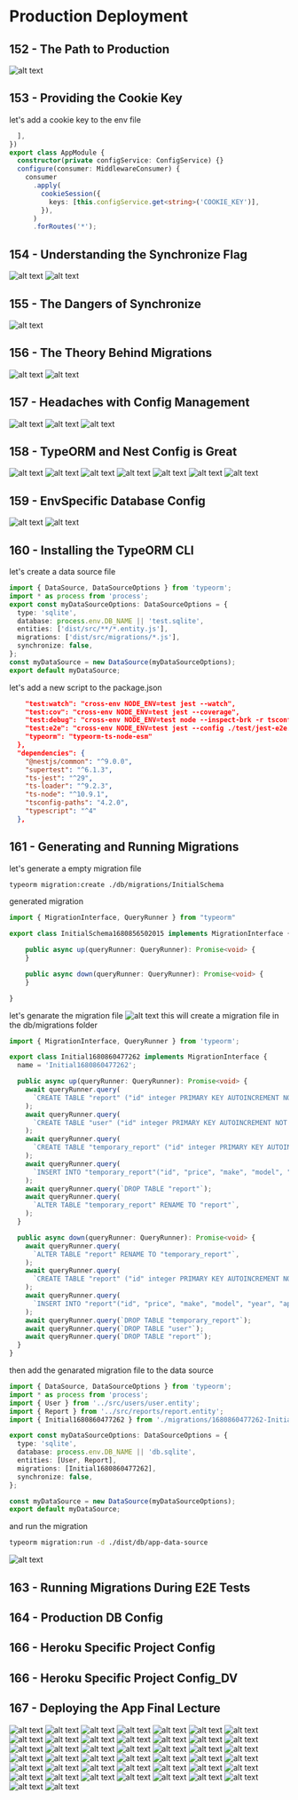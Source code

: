 # Production Deployment
## 152 - The Path to Production 
![alt text](./Assets/images/set-03/37.png)

## 153 - Providing the Cookie Key
let's add a cookie key to the env file
```ts
  ],
})
export class AppModule {
  constructor(private configService: ConfigService) {}
  configure(consumer: MiddlewareConsumer) {
    consumer
      .apply(
        cookieSession({
          keys: [this.configService.get<string>('COOKIE_KEY')],
        }),
      )
      .forRoutes('*');
```
## 154 - Understanding the Synchronize Flag

![alt text](./Assets/images/set-03/38.png)
![alt text](./Assets/images/set-03/39.png)
## 155 - The Dangers of Synchronize
![alt text](./Assets/images/set-03/40.png)
## 156 - The Theory Behind Migrations
![alt text](./Assets/images/set-03/41.png)
![alt text](./Assets/images/set-03/42.png)
## 157 - Headaches with Config Management
![alt text](./Assets/images/set-03/43.png)
![alt text](./Assets/images/set-03/44.png)
![alt text](./Assets/images/set-03/45.png)
## 158 - TypeORM and Nest Config is Great

![alt text](./Assets/images/set-03/46.png)
![alt text](./Assets/images/set-03/47.png)
![alt text](./Assets/images/set-03/48.png)
![alt text](./Assets/images/set-03/49.png)
![alt text](./Assets/images/set-03/50.png)
![alt text](./Assets/images/set-03/51.png)
![alt text](./Assets/images/set-03/52.png)
## 159 - EnvSpecific Database Config

![alt text](./Assets/images/set-03/53.png)
![alt text](./Assets/images/set-03/54.png)
## 160 - Installing the TypeORM CLI
let's create a data source file 
```ts
import { DataSource, DataSourceOptions } from 'typeorm';
import * as process from 'process';
export const myDataSourceOptions: DataSourceOptions = {
  type: 'sqlite',
  database: process.env.DB_NAME || 'test.sqlite',
  entities: ['dist/src/**/*.entity.js'],
  migrations: ['dist/src/migrations/*.js'],
  synchronize: false,
};
const myDataSource = new DataSource(myDataSourceOptions);
export default myDataSource;
```

let's add a new script to the package.json
```json
    "test:watch": "cross-env NODE_ENV=test jest --watch",
    "test:cov": "cross-env NODE_ENV=test jest --coverage",
    "test:debug": "cross-env NODE_ENV=test node --inspect-brk -r tsconfig-paths/register -r ts-node/register node_modules/.bin/jest --runInBand",
    "test:e2e": "cross-env NODE_ENV=test jest --config ./test/jest-e2e.json --maxWorkers=1",
    "typeorm": "typeorm-ts-node-esm"
  },
  "dependencies": {
    "@nestjs/common": "^9.0.0",
    "supertest": "^6.1.3",
    "ts-jest": "^29",
    "ts-loader": "^9.2.3",
    "ts-node": "^10.9.1",
    "tsconfig-paths": "4.2.0",
    "typescript": "^4"
  },
```



## 161 - Generating and Running Migrations
let's generate a empty migration file
```bash
typeorm migration:create ./db/migrations/InitialSchema 
```
generated migration
```ts
import { MigrationInterface, QueryRunner } from "typeorm"

export class InitialSchema1680856502015 implements MigrationInterface {

    public async up(queryRunner: QueryRunner): Promise<void> {
    }

    public async down(queryRunner: QueryRunner): Promise<void> {
    }

}
```

let's genarate the migration file
![alt text](./Assets/images/set-03/55.png)
this will create a migration file in the db/migrations folder
```ts
import { MigrationInterface, QueryRunner } from 'typeorm';

export class Initial1680860477262 implements MigrationInterface {
  name = 'Initial1680860477262';

  public async up(queryRunner: QueryRunner): Promise<void> {
    await queryRunner.query(
      `CREATE TABLE "report" ("id" integer PRIMARY KEY AUTOINCREMENT NOT NULL, "price" integer NOT NULL, "make" varchar NOT NULL, "model" varchar NOT NULL, "year" integer NOT NULL, "approved" boolean NOT NULL DEFAULT (0), "longitude" integer NOT NULL, "latitude" integer NOT NULL, "mileage" integer NOT NULL, "userId" integer)`,
    );
    await queryRunner.query(
      `CREATE TABLE "user" ("id" integer PRIMARY KEY AUTOINCREMENT NOT NULL, "email" varchar NOT NULL, "password" varchar NOT NULL, "isAdmin" boolean NOT NULL DEFAULT (1))`,
    );
    await queryRunner.query(
      `CREATE TABLE "temporary_report" ("id" integer PRIMARY KEY AUTOINCREMENT NOT NULL, "price" integer NOT NULL, "make" varchar NOT NULL, "model" varchar NOT NULL, "year" integer NOT NULL, "approved" boolean NOT NULL DEFAULT (0), "longitude" integer NOT NULL, "latitude" integer NOT NULL, "mileage" integer NOT NULL, "userId" integer, CONSTRAINT "FK_e347c56b008c2057c9887e230aa" FOREIGN KEY ("userId") REFERENCES "user" ("id") ON DELETE NO ACTION ON UPDATE NO ACTION)`,
    );
    await queryRunner.query(
      `INSERT INTO "temporary_report"("id", "price", "make", "model", "year", "approved", "longitude", "latitude", "mileage", "userId") SELECT "id", "price", "make", "model", "year", "approved", "longitude", "latitude", "mileage", "userId" FROM "report"`,
    );
    await queryRunner.query(`DROP TABLE "report"`);
    await queryRunner.query(
      `ALTER TABLE "temporary_report" RENAME TO "report"`,
    );
  }

  public async down(queryRunner: QueryRunner): Promise<void> {
    await queryRunner.query(
      `ALTER TABLE "report" RENAME TO "temporary_report"`,
    );
    await queryRunner.query(
      `CREATE TABLE "report" ("id" integer PRIMARY KEY AUTOINCREMENT NOT NULL, "price" integer NOT NULL, "make" varchar NOT NULL, "model" varchar NOT NULL, "year" integer NOT NULL, "approved" boolean NOT NULL DEFAULT (0), "longitude" integer NOT NULL, "latitude" integer NOT NULL, "mileage" integer NOT NULL, "userId" integer)`,
    );
    await queryRunner.query(
      `INSERT INTO "report"("id", "price", "make", "model", "year", "approved", "longitude", "latitude", "mileage", "userId") SELECT "id", "price", "make", "model", "year", "approved", "longitude", "latitude", "mileage", "userId" FROM "temporary_report"`,
    );
    await queryRunner.query(`DROP TABLE "temporary_report"`);
    await queryRunner.query(`DROP TABLE "user"`);
    await queryRunner.query(`DROP TABLE "report"`);
  }
}
```

then add the genarated migration file to the data source
```ts
import { DataSource, DataSourceOptions } from 'typeorm';
import * as process from 'process';
import { User } from '../src/users/user.entity';
import { Report } from '../src/reports/report.entity';
import { Initial1680860477262 } from './migrations/1680860477262-Initial';

export const myDataSourceOptions: DataSourceOptions = {
  type: 'sqlite',
  database: process.env.DB_NAME || 'db.sqlite',
  entities: [User, Report],
  migrations: [Initial1680860477262],
  synchronize: false,
};

const myDataSource = new DataSource(myDataSourceOptions);
export default myDataSource;
```
and run the migration
```bash
typeorm migration:run -d ./dist/db/app-data-source
```
![alt text](./Assets/images/set-03/56.png)
## 163 - Running Migrations During E2E Tests
## 164 - Production DB Config
## 166 - Heroku Specific Project Config
## 166 - Heroku Specific Project Config_DV
## 167 - Deploying the App Final Lecture





![alt text](./Assets/images/set-03/57.png)
![alt text](./Assets/images/set-03/58.png)
![alt text](./Assets/images/set-03/59.png)
![alt text](./Assets/images/set-03/60.png)
![alt text](./Assets/images/set-03/61.png)
![alt text](./Assets/images/set-03/62.png)
![alt text](./Assets/images/set-03/63.png)
![alt text](./Assets/images/set-03/64.png)
![alt text](./Assets/images/set-03/65.png)
![alt text](./Assets/images/set-03/66.png)
![alt text](./Assets/images/set-03/67.png)
![alt text](./Assets/images/set-03/68.png)
![alt text](./Assets/images/set-03/69.png)
![alt text](./Assets/images/set-03/70.png)
![alt text](./Assets/images/set-03/71.png)
![alt text](./Assets/images/set-03/72.png)
![alt text](./Assets/images/set-03/73.png)
![alt text](./Assets/images/set-03/74.png)
![alt text](./Assets/images/set-03/75.png)
![alt text](./Assets/images/set-03/76.png)
![alt text](./Assets/images/set-03/77.png)
![alt text](./Assets/images/set-03/78.png)
![alt text](./Assets/images/set-03/79.png)
![alt text](./Assets/images/set-03/80.png)
![alt text](./Assets/images/set-03/81.png)
![alt text](./Assets/images/set-03/82.png)
![alt text](./Assets/images/set-03/83.png)
![alt text](./Assets/images/set-03/84.png)
![alt text](./Assets/images/set-03/85.png)
![alt text](./Assets/images/set-03/86.png)
![alt text](./Assets/images/set-03/87.png)
![alt text](./Assets/images/set-03/88.png)
![alt text](./Assets/images/set-03/89.png)
![alt text](./Assets/images/set-03/90.png)
![alt text](./Assets/images/set-03/91.png)
![alt text](./Assets/images/set-03/92.png)
![alt text](./Assets/images/set-03/93.png)
![alt text](./Assets/images/set-03/94.png)
![alt text](./Assets/images/set-03/95.png)
![alt text](./Assets/images/set-03/96.png)
![alt text](./Assets/images/set-03/97.png)
![alt text](./Assets/images/set-03/98.png)
![alt text](./Assets/images/set-03/99.png)
![alt text](./Assets/images/set-03/100.png)